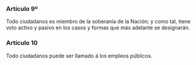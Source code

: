 ### Artículo 9º ###

Todo ciudadanos es miembro de la soberanía de la Nación; y como tal, tiene voto activo y pasivo en los casos y formas que más adelante se designarán.

### Artículo 10 ###

Todo ciudadanos puede ser llamado á los empleos públicos.
